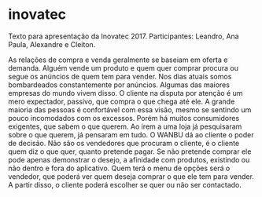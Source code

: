 # inovatec
Texto para apresentação da Inovatec 2017. Participantes: Leandro, Ana Paula, Alexandre e Cleiton.

As relações de compra e venda geralmente se baseiam em oferta e demanda. Alguém vende um produto e quem quer comprar procura ou segue os anúncios de quem tem para vender. Nos dias atuais somos bombardeados constantemente por anúncios. Algumas das maiores empresas do mundo vivem disso. O cliente na disputa por atenção é um mero expectador, passivo, que compra o que chega até ele. A grande maioria das pessoas é confortável com essa visão, mesmo se sentindo um pouco incomodados com os excessos. Porém há muitos consumidores exigentes, que sabem o que querem. Ao irem a uma loja já pesquisaram sobre o que querem, já pensaram em tudo. O WANBU dá ao cliente o poder de decisão. Não são os vendedores que procuram o cliente, é o cliente quem diz o que quer, quanto pretende pagar. Se não pretende comprar ele pode apenas demonstrar o desejo, a afinidade com produtos, existindo ou não dentro e fora do aplicativo. Quem terá o menu de opções será o vendedor, que poderá ver quem deseja comprar o que ele tem para vender. A partir disso, o cliente poderá escolher se quer ou não ser contactado.
